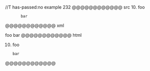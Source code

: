 //T has-passed:no
example 232
@@@@@@@@@@@@ src
  10.  foo

           bar
@@@@@@@@@@@@ xml
<?xml version="1.0" encoding="UTF-8"?>
<!DOCTYPE document SYSTEM "CommonMark.dtd">
<document xmlns="http://commonmark.org/xml/1.0">
  <list type="ordered" start="10" delim="period" tight="false">
    <item>
      <paragraph>
        <text>foo</text>
      </paragraph>
      <code_block>bar
</code_block>
    </item>
  </list>
</document>
@@@@@@@@@@@@ html
<ol start="10">
<li>
<p>foo</p>
<pre><code>bar
</code></pre>
</li>
</ol>
@@@@@@@@@@@@
